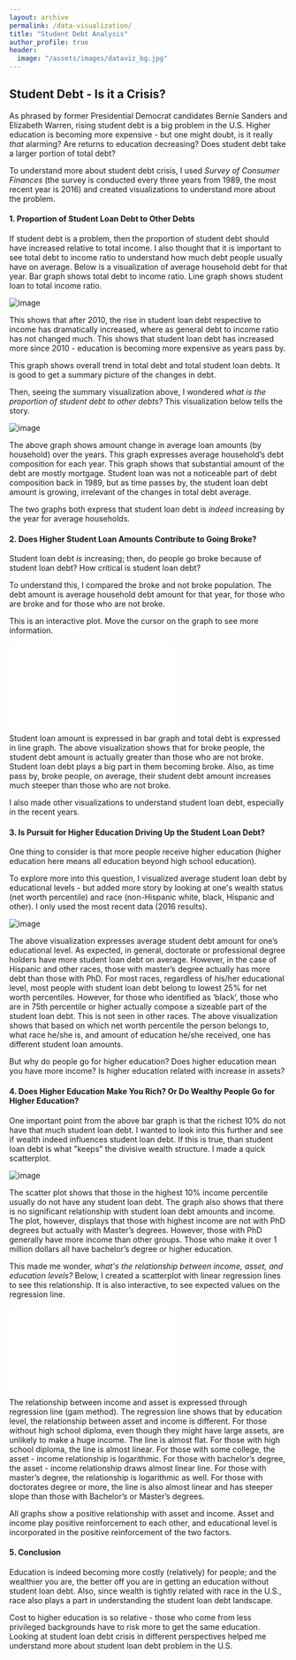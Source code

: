 ```yaml
---
layout: archive
permalink: /data-visualization/
title: "Student Debt Analysis"
author_profile: true
header:
  image: "/assets/images/dataviz_bg.jpg"
---
```



## Student Debt - Is it a Crisis?

As phrased by former Presidential Democrat candidates Bernie Sanders and Elizabeth Warren, rising student debt is a big problem in the U.S. Higher education is becoming more expensive - but one might doubt, is it really _that_ alarming? Are returns to education decreasing? Does student debt take a larger portion of total debt?

To understand more about student debt crisis, I used _Survey of Consumer Finances_ (the survey is conducted every three years from 1989, the most recent year is 2016) and created visualizations to understand more about the problem.


#### 1. Proportion of Student Loan Debt to Other Debts

If student debt is a problem, then the proportion of student debt should have increased relative to total income. I also thought that it is important to see total debt to income ratio to understand how much debt people usually have on average. Below is a visualization of average household debt for that year. Bar graph shows total debt to income ratio. Line graph shows student loan to total income ratio.

![image](/assets/images/dataviz/std_loans/plot1.png)

This shows that after 2010, the rise in student loan debt respective to income has dramatically increased, where as general debt to income ratio has not changed much. This shows that student loan debt has increased more since 2010 - education is becoming more expensive as years pass by.

This graph shows overall trend in total debt and total student loan debts. It is good to get a summary picture of the changes in debt.

Then, seeing the summary visualization above, I wondered _what is the proportion of student debt to other debts?_ This visualization below tells the story.

![image](/assets/images/dataviz/std_loans/plot2.png)

The above graph shows amount change in average loan amounts (by household) over the years. This graph expresses average household’s debt composition for each year. This graph shows that substantial amount of the debt are mostly mortgage. Student loan was not a noticeable part of debt composition back in 1989, but as time passes by, the student loan debt amount is growing, irrelevant of the changes in total debt average.

The two graphs both express that student loan debt is _indeed_ increasing by the year for average households.


#### 2. Does Higher Student Loan Amounts Contribute to Going Broke?

Student loan debt _is_ increasing; then, do people go broke because of student loan debt? How critical is student loan debt?

To understand this, I compared the broke and not broke population. The debt amount is average household debt amount for that year, for those who are broke and for those who are not broke.   

This is an interactive plot. Move the cursor on the graph to see more information.

![image](/assets/images/dataviz/std_loans/plot7_interactive.html)

Student loan amount is expressed in bar graph and total debt is expressed in line graph. The above visualization shows that for broke people, the student debt amount is actually greater than those who are not broke. Student loan debt plays a big part in them becoming broke. Also, as time pass by, broke people, on average, their student debt amount increases much steeper than those who are not broke.

I also made other visualizations to understand student loan debt, especially in the recent years.


#### 3. Is Pursuit for Higher Education Driving Up the Student Loan Debt?

One thing to consider is that more people receive higher education (higher education here means all education beyond high school education).

To explore more into this question, I visualized average student loan debt by educational levels - but added more story by looking at one's wealth status (net worth percentile) and race (non-Hispanic white, black, Hispanic and other). I only used the most recent data (2016 results).

![image](/assets/images/dataviz/std_loans/plot3.png)

The above visualization expresses average student debt amount for one’s educational level.
As expected, in general, doctorate or professional degree holders have more student loan debt on average. However, in the case of Hispanic and other races, those with master’s degree actually has more debt than those with PhD. For most races, regardless of his/her educational level, most people with student loan debt belong to lowest 25% for net worth percentiles. However, for those who identified as ‘black’, those who are in 75th percentile or higher actually compose a sizeable part of the student loan debt. This is not seen in other races. The above visualization shows that based on which net worth percentile the person belongs to, what race he/she is, and amount of education he/she received, one has different student loan amounts.

But why do people go for higher education? Does higher education mean you have more income? Is higher education related with increase in assets?


#### 4. Does Higher Education Make You Rich? Or Do Wealthy People Go for Higher Education?

One important point from the above bar graph is that the richest 10% do not have that much student loan debt. I wanted to look into this further and see if wealth indeed influences student loan debt. If this is true, than student loan debt is what "keeps" the divisive wealth structure. I made a quick scatterplot.

![image](/assets/images/dataviz/std_loans/plot5.png)

The scatter plot shows that those in the highest 10% income percentile usually do not have any student loan debt. The graph also shows that there is no significant relationship with student loan debt amounts and income. The plot, however, displays that those with highest income are not with PhD degrees but actually with Master’s degrees. However, those with PhD generally have more income than other groups. Those who make it over 1 million dollars all have bachelor’s degree or higher education.

This made me wonder, _what's the relationship between income, asset, and education levels?_ Below, I created a scatterplot with linear regression lines to see this relationship. It is also interactive, to see expected values on the regression line.

![image](/assets/images/dataviz/std_loans/plot6_interactive.html)

The relationship between income and asset is expressed through regression line (gam method). The regression line shows that by education level, the relationship between asset and income is different. For those without high school diploma, even though they might have large assets, are unlikely to make a huge income. The line is almost flat. For those with high school diploma, the line is almost linear. For those with some college, the asset - income relationship is logarithmic. For those with bachelor’s degree, the asset - income relationship draws almost linear line. For those with master’s degree, the relationship is logarithmic as well. For those with doctorates degree or more, the line is also almost linear and has steeper slope than those with Bachelor’s or Master’s degrees.

All graphs show a positive relationship with asset and income. Asset and income play positive reinforcement to each other, and educational level is incorporated in the positive reinforcement of the two factors.


#### 5. Conclusion

Education is indeed becoming more costly (relatively) for people; and the wealthier you are, the better off you are in getting an education without student loan debt. Also, since wealth is tightly related with race in the U.S., race also plays a part in understanding the student loan debt landscape.

Cost to higher education is so relative - those who come from less privileged backgrounds have to risk more to get the same education. Looking at student loan debt crisis in different perspectives helped me understand more about student loan debt problem in the U.S. 

